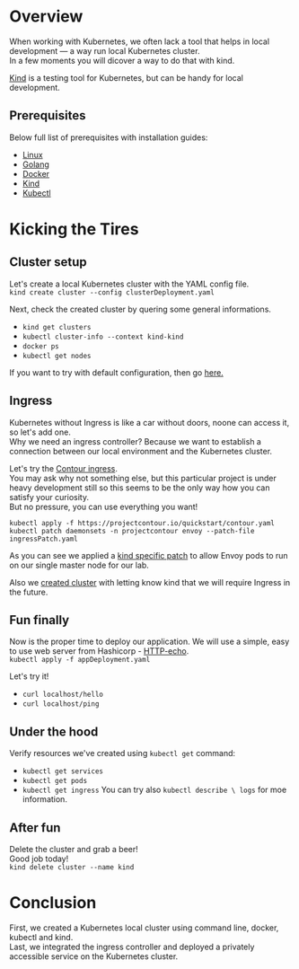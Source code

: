 # Overview

When working with Kubernetes, we often lack a tool that helps in local development — a way run local Kubernetes cluster.  
In a few moments you will dicover a way to do that with kind.  

[Kind](https://kind.sigs.k8s.io/) is a testing tool for Kubernetes, but can be handy for local development.

## Prerequisites

Below full list of prerequisites with installation guides:
- [Linux](https://images-wixmp-ed30a86b8c4ca887773594c2.wixmp.com/f/63ca2442-fb2d-4227-8155-0935dd7feb4b/d67fzf-8895380b-f580-4ec9-b95b-016e17fdd126.png/v1/fill/w_1024,h_768,q_75,strp/linux_forever_by_mixa87.png?token=eyJ0eXAiOiJKV1QiLCJhbGciOiJIUzI1NiJ9.eyJpc3MiOiJ1cm46YXBwOjdlMGQxODg5ODIyNjQzNzNhNWYwZDQxNWVhMGQyNmUwIiwic3ViIjoidXJuOmFwcDo3ZTBkMTg4OTgyMjY0MzczYTVmMGQ0MTVlYTBkMjZlMCIsImF1ZCI6WyJ1cm46c2VydmljZTppbWFnZS5vcGVyYXRpb25zIl0sIm9iaiI6W1t7InBhdGgiOiIvZi82M2NhMjQ0Mi1mYjJkLTQyMjctODE1NS0wOTM1ZGQ3ZmViNGIvZDY3ZnpmLTg4OTUzODBiLWY1ODAtNGVjOS1iOTViLTAxNmUxN2ZkZDEyNi5wbmciLCJ3aWR0aCI6Ijw9MTAyNCIsImhlaWdodCI6Ijw9NzY4In1dXX0.GLrSgSMRgEvy-NSJ_eYFZpo9Q4UPOWMHzBBIn5WaPyo)
- [Golang](https://go.dev/doc/install)
- [Docker](https://docs.docker.com/desktop/install/linux-install/)
- [Kind](https://kind.sigs.k8s.io/docs/user/quick-start/#installation)
- [Kubectl](https://kubernetes.io/docs/tasks/tools/install-kubectl-linux/)

# Kicking the Tires

## Cluster setup

Let's create a local Kubernetes cluster with the YAML config file.  
`kind create cluster --config clusterDeployment.yaml`  

Next, check the created cluster by quering some general informations.
- `kind get clusters`  
- `kubectl cluster-info --context kind-kind`  
- `docker ps`  
- `kubectl get nodes`  

If you want to try with default configuration, then go [here.](https://kind.sigs.k8s.io/#installation-and-usage)

## Ingress 

Kubernetes without Ingress is like a car without doors, noone can access it, so let's add one.  
Why we need an ingress controller? Because we want to establish a connection between our local environment and the Kubernetes cluster.

Let's try the [Contour ingress](https://projectcontour.io/resources/philosophy/).  
You may ask why not something else, but this particular project is under heavy development still so this seems to be the only way how you can satisfy your curiosity.  
But no pressure, you can use everything you want!  

```
kubectl apply -f https://projectcontour.io/quickstart/contour.yaml
kubectl patch daemonsets -n projectcontour envoy --patch-file ingressPatch.yaml
```
As you can see we applied a [kind specific patch](https://kind.sigs.k8s.io/docs/user/ingress/#contour) to allow Envoy pods to run on our single master node for our lab.

Also we [created cluster](https://kind.sigs.k8s.io/docs/user/ingress/#create-cluster) with letting know kind that we will require Ingress in the future.

## Fun finally

Now is the proper time to deploy our application. We will use a simple, easy to use web server from Hashicorp - [HTTP-echo](https://github.com/hashicorp/http-echo).   
`kubectl apply -f appDeployment.yaml`

Let's try it!  
- `curl localhost/hello`  
- `curl localhost/ping`

## Under the hood

Verify resources we've created using `kubectl get` command:
- `kubectl get services`
- `kubectl get pods`
- `kubectl get ingress`
You can try also `kubectl describe \ logs` for moe information.

## After fun

Delete the cluster and grab a beer!  
Good job today!    
`kind delete cluster --name kind`

# Conclusion

First, we created a Kubernetes local cluster using command line, docker, kubectl and kind.  
Last, we integrated the ingress controller and deployed a privately accessible service on the Kubernetes cluster.